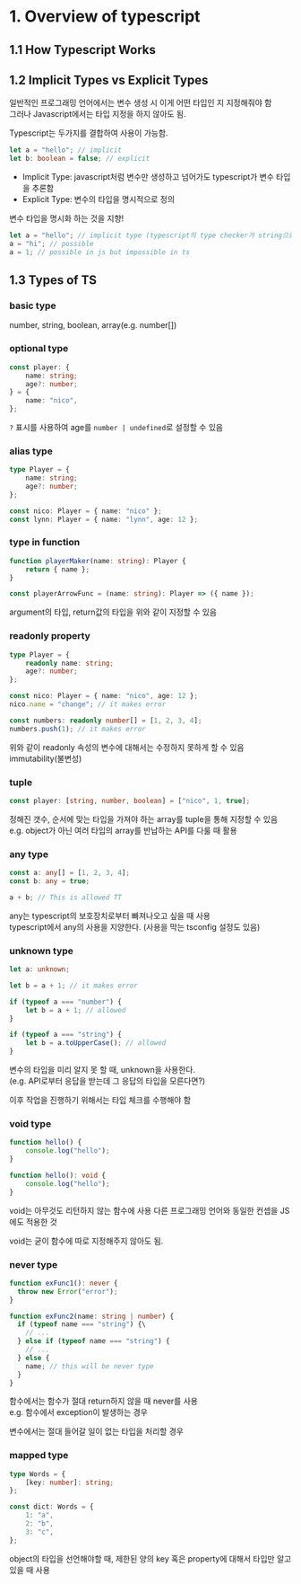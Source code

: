 # 1. Overview of typescript

## 1.1 How Typescript Works

## 1.2 Implicit Types vs Explicit Types

일반적인 프로그래밍 언어에서는 변수 생성 시 이게 어떤 타입인 지 지정해줘야 함  
그러나 Javascript에서는 타입 지정을 하지 않아도 됨.

Typescript는 두가지를 결합하여 사용이 가능함.

```ts
let a = "hello"; // implicit
let b: boolean = false; // explicit
```

-   Implicit Type: javascript처럼 변수만 생성하고 넘어가도 typescript가 변수 타입을 추론함
-   Explicit Type: 변수의 타입을 명시적으로 정의

변수 타입을 명시화 하는 것을 지향!

```ts
let a = "hello"; // implicit type (typescript의 type checker가 string으로 추론)
a = "hi"; // possible
a = 1; // possible in js but impossible in ts
```

## 1.3 Types of TS

### basic type

number, string, boolean, array(e.g. number[])

### optional type

```ts
const player: {
    name: string;
    age?: number;
} = {
    name: "nico",
};
```

`?` 표시를 사용하여 age를 `number | undefined`로 설정할 수 있음

### alias type

```ts
type Player = {
    name: string;
    age?: number;
};

const nico: Player = { name: "nico" };
const lynn: Player = { name: "lynn", age: 12 };
```

### type in function

```ts
function playerMaker(name: string): Player {
    return { name };
}

const playerArrowFunc = (name: string): Player => ({ name });
```

argument의 타입, return값의 타입을 위와 같이 지정할 수 있음

### readonly property

```ts
type Player = {
    readonly name: string;
    age?: number;
};

const nico: Player = { name: "nico", age: 12 };
nico.name = "change"; // it makes error
```

```ts
const numbers: readonly number[] = [1, 2, 3, 4];
numbers.push(1); // it makes error
```

위와 같이 readonly 속성의 변수에 대해서는 수정하지 못하게 할 수 있음  
immutability(불변성)

### tuple

```ts
const player: [string, number, boolean] = ["nico", 1, true];
```

정해진 갯수, 순서에 맞는 타입을 가져야 하는 array를 tuple을 통해 지정할 수 있음  
e.g. object가 아닌 여러 타입의 array를 반납하는 API를 다룰 때 활용

### any type

```ts
const a: any[] = [1, 2, 3, 4];
const b: any = true;

a + b; // This is allowed TT
```

any는 typescript의 보호장치로부터 빠져나오고 싶을 때 사용  
typescript에서 any의 사용을 지양한다. (사용을 막는 tsconfig 설정도 있음)

### unknown type

```ts
let a: unknown;

let b = a + 1; // it makes error

if (typeof a === "number") {
    let b = a + 1; // allowed
}

if (typeof a === "string") {
    let b = a.toUpperCase(); // allowed
}
```

변수의 타입을 미리 알지 못 할 때, unknown을 사용한다.  
(e.g. API로부터 응답을 받는데 그 응답의 타입을 모른다면?)

이후 작업을 진행하기 위해서는 타입 체크를 수행해야 함

### void type

```ts
function hello() {
    console.log("hello");
}

function hello(): void {
    console.log("hello");
}
```

void는 아무것도 리턴하지 않는 함수에 사용
다른 프로그래밍 언어와 동일한 컨셉을 JS에도 적용한 것

void는 굳이 함수에 따로 지정해주지 않아도 됨.

### never type

```ts
function exFunc1(): never {
  throw new Error("error");
}

function exFunc2(name: string | number) {
  if (typeof name === "string") {\
    // ...
  } else if (typeof name === "string") {
    // ...
  } else {
    name; // this will be never type
  }
}
```

함수에서는 함수가 절대 return하지 않을 때 never를 사용  
e.g. 함수에서 exception이 발생하는 경우

변수에서는 절대 들어갈 일이 없는 타입을 처리할 경우

### mapped type

```ts
type Words = {
    [key: number]: string;
};

const dict: Words = {
    1: "a",
    2: "b",
    3: "c",
};
```

object의 타입을 선언해야할 때, 제한된 양의 key 혹은 property에 대해서 타입만 알고 있을 때 사용
